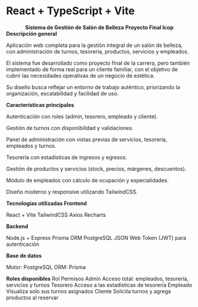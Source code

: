# React + TypeScript + Vite

<div align="center">
<strong>Sistema de Gestión de Salón de Belleza</strong>
<strong>Proyecto Final Icop</strong>
</div>
<strong>Descripción general</strong>

Aplicación web completa para la gestión integral de un salón de belleza, con administración de turnos, tesorería, productos, servicios y empleados.

El sistema fue desarrollado como proyecto final de la carrera, pero también implementado de forma real para un cliente familiar, con el objetivo de cubrir las necesidades operativas de un negocio de estética.

Su diseño busca reflejar un entorno de trabajo auténtico, priorizando la organización, escalabilidad y facilidad de uso.

<strong>Características principales</strong>

Autenticación con roles (admin, tesorero, empleado y cliente).

Gestión de turnos con disponibilidad y validaciones.

Panel de administración con vistas previas de servicios, tesorería, empleados y turnos.

Tesorería con estadísticas de ingresos y egresos.

Gestión de productos y servicios (stock, precios, márgenes, descuentos).

Módulo de empleados con cálculo de ocupación y especialidades.

Diseño moderno y responsive utilizando TailwindCSS.

<strong>Tecnologías utilizadas</strong>
<strong>Frontend</strong>

React + Vite
TailwindCSS
Axios
Recharts

<strong>Backend</strong>

Node.js + Express
Prisma ORM
PostgreSQL
JSON Web Token (JWT) para autenticación

<strong>Base de datos</strong>

Motor: PostgreSQL
ORM: Prisma

<strong>Roles disponibles</strong>
Rol	Permisos
Admin	Acceso total: empleados, tesorería, servicios y turnos
Tesorero	Acceso a las estadísticas de tesorería
Empleado	Visualiza solo sus turnos asignados
Cliente	Solicita turnos y agrega productos al reservar
